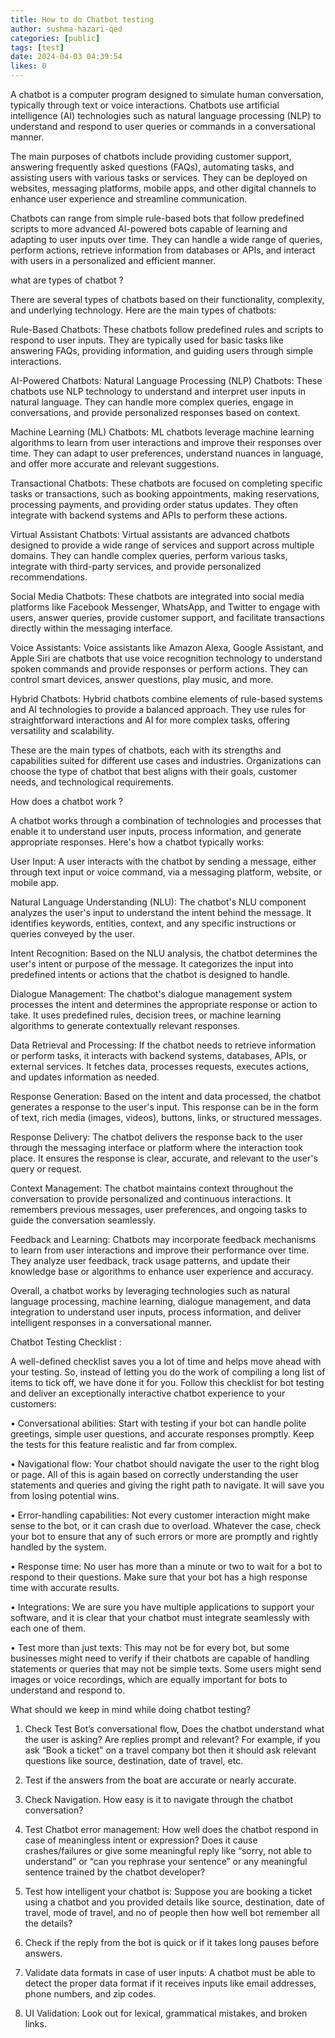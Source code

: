 ```yaml
---
title: How to do Chatbot testing 
author: sushma-hazari-qed
categories: [public]
tags: [test]
date: 2024-04-03 04:39:54 
likes: 0
---
```


A chatbot is a computer program designed to simulate human conversation, typically through text or voice interactions. Chatbots use artificial intelligence (AI) technologies such as natural language processing (NLP) to understand and respond to user queries or commands in a conversational manner.

The main purposes of chatbots include providing customer support, answering frequently asked questions (FAQs), automating tasks, and assisting users with various tasks or services. They can be deployed on websites, messaging platforms, mobile apps, and other digital channels to enhance user experience and streamline communication.

Chatbots can range from simple rule-based bots that follow predefined scripts to more advanced AI-powered bots capable of learning and adapting to user inputs over time. They can handle a wide range of queries, perform actions, retrieve information from databases or APIs, and interact with users in a personalized and efficient manner.

what are types of chatbot ?

There are several types of chatbots based on their functionality, complexity, and underlying technology. Here are the main types of chatbots:

Rule-Based Chatbots: These chatbots follow predefined rules and scripts to respond to user inputs. They are typically used for basic tasks like answering FAQs, providing information, and guiding users through simple interactions.

AI-Powered Chatbots: Natural Language Processing (NLP) Chatbots: These chatbots use NLP technology to understand and interpret user inputs in natural language. They can handle more complex queries, engage in conversations, and provide personalized responses based on context.

Machine Learning (ML) Chatbots: ML chatbots leverage machine learning algorithms to learn from user interactions and improve their responses over time. They can adapt to user preferences, understand nuances in language, and offer more accurate and relevant suggestions. 

Transactional Chatbots: These chatbots are focused on completing specific tasks or transactions, such as booking appointments, making reservations, processing payments, and providing order status updates. They often integrate with backend systems and APIs to perform these actions.

Virtual Assistant Chatbots: Virtual assistants are advanced chatbots designed to provide a wide range of services and support across multiple domains. They can handle complex queries, perform various tasks, integrate with third-party services, and provide personalized recommendations.

Social Media Chatbots: These chatbots are integrated into social media platforms like Facebook Messenger, WhatsApp, and Twitter to engage with users, answer queries, provide customer support, and facilitate transactions directly within the messaging interface.

Voice Assistants: Voice assistants like Amazon Alexa, Google Assistant, and Apple Siri are chatbots that use voice recognition technology to understand spoken commands and provide responses or perform actions. They can control smart devices, answer questions, play music, and more.

Hybrid Chatbots: Hybrid chatbots combine elements of rule-based systems and AI technologies to provide a balanced approach. They use rules for straightforward interactions and AI for more complex tasks, offering versatility and scalability.

These are the main types of chatbots, each with its strengths and capabilities suited for different use cases and industries. Organizations can choose the type of chatbot that best aligns with their goals, customer needs, and technological requirements.

How does a chatbot work ?

A chatbot works through a combination of technologies and processes that enable it to understand user inputs, process information, and generate appropriate responses. Here's how a chatbot typically works:

User Input: A user interacts with the chatbot by sending a message, either through text input or voice command, via a messaging platform, website, or mobile app.

Natural Language Understanding (NLU): The chatbot's NLU component analyzes the user's input to understand the intent behind the message. It identifies keywords, entities, context, and any specific instructions or queries conveyed by the user.

Intent Recognition: Based on the NLU analysis, the chatbot determines the user's intent or purpose of the message. It categorizes the input into predefined intents or actions that the chatbot is designed to handle.

Dialogue Management: The chatbot's dialogue management system processes the intent and determines the appropriate response or action to take. It uses predefined rules, decision trees, or machine learning algorithms to generate contextually relevant responses.

Data Retrieval and Processing: If the chatbot needs to retrieve information or perform tasks, it interacts with backend systems, databases, APIs, or external services. It fetches data, processes requests, executes actions, and updates information as needed.

Response Generation: Based on the intent and data processed, the chatbot generates a response to the user's input. This response can be in the form of text, rich media (images, videos), buttons, links, or structured messages.

Response Delivery: The chatbot delivers the response back to the user through the messaging interface or platform where the interaction took place. It ensures the response is clear, accurate, and relevant to the user's query or request.

Context Management: The chatbot maintains context throughout the conversation to provide personalized and continuous interactions. It remembers previous messages, user preferences, and ongoing tasks to guide the conversation seamlessly.

Feedback and Learning: Chatbots may incorporate feedback mechanisms to learn from user interactions and improve their performance over time. They analyze user feedback, track usage patterns, and update their knowledge base or algorithms to enhance user experience and accuracy.

Overall, a chatbot works by leveraging technologies such as natural language processing, machine learning, dialogue management, and data integration to understand user inputs, process information, and deliver intelligent responses in a conversational manner.

Chatbot Testing Checklist : 

A well-defined checklist saves you a lot of time and helps move ahead with your testing. So, instead of letting you do the work of compiling a long list of items to tick off, we have done it for you. Follow this checklist for bot testing and deliver an exceptionally interactive chatbot experience to your customers:

•	Conversational abilities: Start with testing if your bot can handle polite greetings, simple user questions, and accurate responses promptly. Keep the tests for this feature realistic and far from complex.

•	Navigational flow: Your chatbot should navigate the user to the right blog or page. All of this is again based on correctly understanding the user statements and queries and giving the right path to navigate. It will save you from losing potential wins.

•	Error-handling capabilities: Not every customer interaction might make sense to the bot, or it can crash due to overload. Whatever the case, check your bot to ensure that any of such errors or more are promptly and rightly handled by the system.

•	Response time: No user has more than a minute or two to wait for a bot to respond to their questions. Make sure that your bot has a high response time with accurate results.

•	Integrations: We are sure you have multiple applications to support your software, and it is clear that your chatbot must integrate seamlessly with each one of them.

•	Test more than just texts:  This may not be for every bot, but some businesses might need to verify if their chatbots are capable of handling statements or queries that may not be simple texts. Some users might send images or voice recordings, which are equally important for bots to understand and respond to.

What should we keep in mind while doing chatbot testing?

1) Check Test Bot’s conversational flow, Does the chatbot understand what the user is asking? Are replies prompt and relevant? For example, if you ask “Book a ticket” on a travel company bot then it should ask relevant questions like source, destination, date of travel, etc.

2) Test if the answers from the boat are accurate or nearly accurate. 

3) Check Navigation. How easy is it to navigate through the chatbot conversation?

4) Test Chatbot error management: How well does the chatbot respond in case of meaningless intent or expression? Does it cause crashes/failures or give some meaningful reply like “sorry, not able to understand” or “can you rephrase your sentence” or any meaningful sentence trained by the chatbot developer?

5) Test how intelligent your chatbot is: Suppose you are booking a ticket using a chatbot and you provided details like source, destination, date of travel, mode of travel, and no of people then how well bot remember all the details?

6) Check if the reply from the bot is quick or if it takes long pauses before answers.

7) Validate data formats in case of user inputs: A chatbot must be able to detect the proper data format if it receives inputs like email addresses, phone numbers, and zip codes.

8) UI Validation: Look out for lexical, grammatical mistakes, and broken links.
